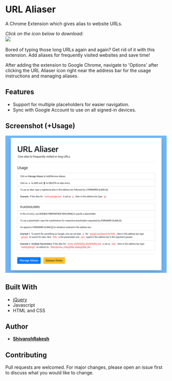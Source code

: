 # URL Aliaser

A Chrome Extension which gives alias to website URLs.

_Click on the icon below to download:_ \
[![](https://developer.chrome.com/webstore/images/ChromeWebStore_Badge_v2_340x96.png)](https://chrome.google.com/webstore/detail/url-aliaser/dpmjkbfpciagadmabadpflnhlkhcaaii)

Bored of typing those long URLs again and again? Get rid of it with this extension. Add aliases for frequently visited websites and save time!

After adding the extension to Google Chrome, navigate to 'Options' after clicking the URL Aliaser icon right near the address bar for the usage instructions and managing aliases.

## Features

* Support for multiple placeholders for easier navigation.
* Sync with Google Account to use on all signed-in devices.

## Screenshot (+Usage)
![](./images/Screenshot-new.png)

## Built With

* [jQuery](https://api.jquery.com/)
* Javascript
* HTML and CSS

## Author

* [**ShivanshRakesh**](https://github.com/ShivanshRakesh)

## Contributing
Pull requests are welcomed. For major changes, please open an issue first to discuss what you would like to change.
